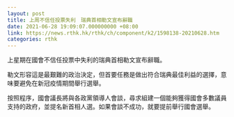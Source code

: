 ```yaml
---
layout: post
title: 上周不信任投票失利　瑞典首相勒文宣布辭職
date: 2021-06-28 19:09:07.000000000 +08:00
link: https://news.rthk.hk/rthk/ch/component/k2/1598138-20210628.htm
categories: rthk
---
```


上星期在國會不信任投票中失利的瑞典首相勒文宣布辭職。

勒文形容這是最艱難的政治決定，但首要任務是做出符合瑞典最佳利益的選擇，意味要避免在新冠疫情期間舉行選舉。

按照程序，國會議長將與各政黨領導人會談，尋求組建一個能夠獲得國會多數議員支持的政府，並提名新首相人選。如果會談不成功，就要提前舉行國會選舉。
